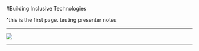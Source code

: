 #Building Inclusive Technologies

^this is the first page. testing presenter notes

---

![](http://www.thelostogle.com/wp-content/uploads/2012/10/diversity-500x466.jpg)

---

